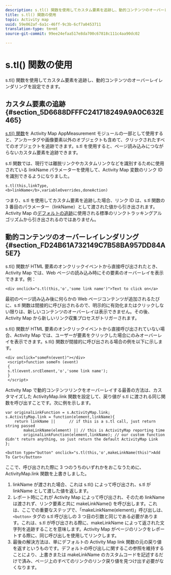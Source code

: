 ```yaml
---
description: s.tl() 関数を使用してカスタム要素を追跡し、動的コンテンツのオーバーレイレンダリングを設定できます。
title: s.tl() 関数の使用
topic: Activity map
uuid: 59e062af-6a1c-46ff-9c3b-6cf7a0453711
translation-type: tm+mt
source-git-commit: 99ee24efaa517e8da700c67818c111c4aa90dc02

---
```



# s.tl() 関数の使用

s.tl() 関数を使用してカスタム要素を追跡し、動的コンテンツのオーバーレイレンダリングを設定できます。

## カスタム要素の追跡 {#section_5D6688DFFFC241718249A9A0C632E465}

[s.tl() 関数](https://marketing.adobe.com/resources/help/en_US/sc/implement/function_tl.html)を Activity Map AppMeasurement モジュールの一部として使用すると、アンカータグや画像要素以外のオブジェクトも含めて、クリックされたすべてのオブジェクトを追跡できます。s.tl を使用すると、ページ読み込みにつながらないカスタム要素を追跡できます。

s.tl 関数では、現行では離脱リンクやカスタムリンクなどを識別するために使用されている linkName パラメーターを使用して、Activity Map 変数のリンク ID を識別できるようになりました。

```
s.tl(this,linkType, 
<b>linkName</b>,variableOverrides,doneAction)
```

つまり、s.tl を使用してカスタム要素を追跡した場合、リンク ID は、s.tl 関数の 3 番目のパラメーター（linkName）として渡された値から引き出されます。Activity Map の[デフォルトの追跡](/help/analyze/activity-map/activitymap-link-tracking/activitymap-link-tracking-methodology.md)に使用される標準のリンクトラッキングアルゴリズムから引き出されるのではありません。

## 動的コンテンツのオーバーレイレンダリング {#section_FD24B61A732149C7B58BA957DD84A5E7}

s.tl() 関数が HTML 要素のオンクリックイベントから直接呼び出されたとき、Activity Map では、Web ページの読み込み時にその要素のオーバーレイを表示できます。例：

```
<div onclick="s.tl(this,'o','some link name')">Text to click on</a>
```

最初のページ読み込み後に何らかの Web ページコンテンツが追加されるたびに、s.tl 関数は間接的に呼び出されるので、明示的に有効化またはクリックしない限りは、新しいコンテンツのオーバーレイは表示できません。その後、Activity Map から新しいリンク収集プロセスがトリガーされます。

s.tl() 関数が HTML 要素のオンクリックイベントから直接呼び出されていない場合、Activity Map では、ユーザーが要素をクリックした場合にのみオーバーレイを表示できます。s.tl() 関数が間接的に呼び出される場合の例を以下に示します。

```
<div onclick="someFn(event)"></div> 
 <script>function someFn (event) 
 {    
 s.tl(event.srcElement,'o','some link name'); 
 } 
 </script>
```

Activity Map で動的コンテンツリンクをオーバーレイする最善の方法は、カスタマイズした ActivityMap.link 関数を設定して、戻り値が s.tl に渡される同じ関数を呼び出すことです。次に例を示します。

```
var originalLinkFunction = s.ActivityMap.link; 
s.ActivityMap.link = function(element,linkName){ 
    return linkName ||      // if this is a s.tl call, just return string passed 
        makeLinkName(element) || // this is ActivityMap reporting time 
        originalLinkFunction(element,linkName); // our custom function didn't return anything, so just return the default ActivityMap Link 
};
```

```
<button type="button" onclick="s.tl(this,'o',makeLinkName(this)">Add To Cart</button>
```

ここで、呼び出された際に 3 つのうちのいずれかをおこなうために、ActivityMap.link 関数を上書きしました。

1. linkName が渡された場合、これは s.tl() によって呼び出され、s.tl が linkName として渡した値を返します。
1. レポート時にこれが Activity Map によって呼び出され、そのため linkName は渡されず、リンク要素と共に makeLinkName() を呼び出します。これは、ここでの重要なステップで、「makeLinkName(element)」呼び出しは、`<button>` タグの s.tl 呼び出しの 3 つ目の引数と同じである必要があります。これは、s.tl が呼び出される際に、makeLinkName によって返された文字列を追跡することを意味します。Activity Map がページのリンクをレポートする際に、同じ呼び出しを使用してリンクします。
1. 最後の解決方法は、単にデフォルトの Activity Map link 関数の元の戻り値を返すというものです。デフォルトの呼び出しに関するこの参照を維持することにより、上書きまたは makeLinkName のカスタムコードを記述するだけで済み、ページ上のすべてのリンクのリンク戻り値を見つけ出す必要がなくなります。
